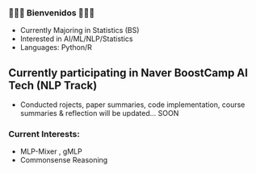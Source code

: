 ### 👋👋👋 Bienvenidos 👋👋👋

- Currently Majoring in Statistics (BS)
- Interested in AI/ML/NLP/Statistics
- Languages: Python/R

## Currently participating in Naver BoostCamp AI Tech (NLP Track) ##
- Conducted rojects, paper summaries, code implementation, course summaries & reflection will be updated... SOON

### Current Interests:
- MLP-Mixer , gMLP
- Commonsense Reasoning

<!--
**nlee-208/nlee-208** is a ✨ _special_ ✨ repository because its `README.md` (this file) appears on your GitHub profile.

Here are some ideas to get you started:

- 🔭 I’m currently working on ...
- 🌱 I’m currently learning ...
- 👯 I’m looking to collaborate on ...
- 🤔 I’m looking for help with ...
- 💬 Ask me about ...
- 📫 How to reach me: ...
- 😄 Pronouns: ...
- ⚡ Fun fact: ...
-->

